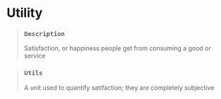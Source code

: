 # Utility

> ### `Description`
>
> Satisfaction, or happiness people get from consuming a good or service

> ### `Utils`
>
> A unit used to quantify satifaction; they are completely subjective
